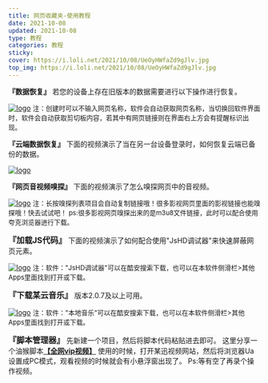 ```yaml
---
title: 网页收藏夹-使用教程 
date: 2021-10-08
updated: 2021-10-08
type: 教程
categories: 教程
sticky: 
cover: https://i.loli.net/2021/10/08/UeOyHWfaZd9gJlv.jpg
top_img: https://i.loli.net/2021/10/08/UeOyHWfaZd9gJlv.jpg
---
```

**『数据恢复』**
若您的设备上存在旧版本的数据需要进行以下操作进行恢复。

[![logo](https://i.loli.net/2021/10/09/J36SZYDAuRknECe.png)](http://segmentfault.com/)
<font size=2>注：创建时可以不输入网页名称，软件会自动获取网页名称，当切换回软件界面时，软件会自动获取剪切板内容，若其中有网页链接则在界面右上方会有提醒标识出现。</font>

**『云端数据恢复』**
下面的视频演示了当在另一台设备登录时，如何恢复云端已备份的数据。

[![logo](https://i.loli.net/2021/10/09/J36SZYDAuRknECe.png)](http://segmentfault.com/)

**『网页音视频嗅探』**
下面的视频演示了怎么嗅探网页中的音视频。

[![logo](https://i.loli.net/2021/10/09/J36SZYDAuRknECe.png)](http://segmentfault.com/)
<font size=2>注：长按嗅探列表项目会自动复制链接哦！很多影视网页里面的影视链接也能嗅探哦！快去试试吧！
ps:很多影视网页嗅探出来的是m3u8文件链接，此时可以配合使用夸克浏览器进行下载。</font>

<font size=3>**『加载JS代码』**</font>
下面的视频演示了如何配合使用"JsHD调试器"来快速屏蔽网页元素。

[![logo](https://i.loli.net/2021/10/09/J36SZYDAuRknECe.png)](http://segmentfault.com/)
<font size=2>注：软件："JsHD调试器"可以在酷安搜索下载，也可以在本软件侧滑栏>其他Apps里面找到打开或下载。</font>

<font size=3>**『下载某云音乐』**</font>
版本2.0.7及以上可用。

[![logo](https://i.loli.net/2021/10/09/J36SZYDAuRknECe.png)](http://segmentfault.com/)
<font size=2>注：软件："本地音乐"可以在酷安搜索下载，也可以在本软件侧滑栏>其他Apps里面找到打开或下载。</font>

<font size=3>**『脚本管理器』**</font>
先新建一个项目，然后将脚本代码粘贴进去即可。
这里分享一个油猴脚本[**【全网vip视频】**](https://wwi.lanzoui.com/inkr4tul1ub)
使用的时候，打开某迅视频网站，然后将浏览器Ua设置成PC模式，观看视频的时候就会有小悬浮窗出现了。
Ps:等有空了再录个操作视频。
